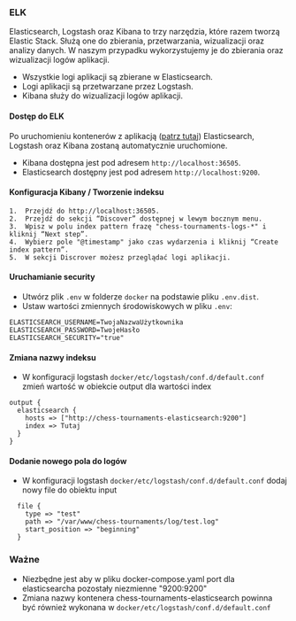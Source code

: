 ### ELK
Elasticsearch, Logstash oraz Kibana to trzy narzędzia, 
które razem tworzą Elastic Stack.
Służą one do zbierania, przetwarzania, wizualizacji oraz analizy danych.
W naszym przypadku wykorzystujemy je do zbierania oraz wizualizacji logów aplikacji.

- Wszystkie logi aplikacji są zbierane w Elasticsearch.
- Logi aplikacji są przetwarzane przez Logstash.
- Kibana służy do wizualizacji logów aplikacji.

#### Dostęp do ELK
Po uruchomieniu kontenerów z aplikacją ([patrz tutaj](https://kkedzierski.github.io/chess-tournaments/pl/technicalGuide/running/)) Elasticsearch, Logstash oraz Kibana zostaną automatycznie uruchomione. 
- Kibana dostępna jest pod adresem `http://localhost:36505`.
- Elasticsearch dostępny jest pod adresem `http://localhost:9200`.

#### Konfiguracja Kibany / Tworzenie indeksu
	1.  Przejdź do http://localhost:36505.
	2.  Przejdź do sekcji “Discover” dostępnej w lewym bocznym menu.
	3.  Wpisz w polu index pattern frazę "chess-tournaments-logs-*" i kliknij “Next step”.
	4.  Wybierz pole "@timestamp" jako czas wydarzenia i kliknij “Create index pattern”.
    5.  W sekcji Discrover możesz przeglądać logi aplikacji.

#### Uruchamianie security
- Utwórz plik `.env` w folderze `docker` na podstawie pliku `.env.dist`.
- Ustaw wartości zmiennych środowiskowych w pliku `.env`:

```angular2html
ELASTICSEARCH_USERNAME=TwojaNazwaUżytkownika
ELASTICSEARCH_PASSWORD=TwojeHasło
ELASTICSEARCH_SECURITY="true"
```

#### Zmiana nazwy indeksu
- W konfiguracji logstash `docker/etc/logstash/conf.d/default.conf` zmień wartość w obiekcie output dla wartości index
```angular2html
output {
  elasticsearch {
    hosts => ["http://chess-tournaments-elasticsearch:9200"]
    index => Tutaj
  }
}
```

#### Dodanie nowego pola do logów
- W konfiguracji logstash `docker/etc/logstash/conf.d/default.conf` dodaj nowy file do obiektu input
```angular2html
  file {
    type => "test"
    path => "/var/www/chess-tournaments/log/test.log"
    start_position => "beginning"
  }
```


### Ważne
- Niezbędne jest aby w pliku docker-compose.yaml port dla elasticsearcha pozostały niezmienne "9200:9200"
- Zmiana nazwy kontenera chess-tournaments-elasticsearch powinna być również wykonana w `docker/etc/logstash/conf.d/default.conf`
